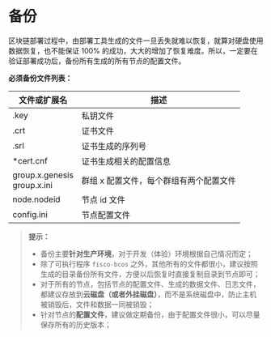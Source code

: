 # 备份
区块链部署过程中，由部署工具生成的文件一旦丢失就难以恢复，就算对硬盘使用数据恢复，也不能保证 100% 的成功，大大的增加了恢复难度。所以，一定要在验证部署成功后，备份所有生成的所有节点的配置文件。


**必须备份文件列表：**

| 文件或扩展名  | 描述  |
|---|---|
| .key |  私钥文件 |
| .crt  | 证书文件 |
| .srl  | 证书生成的序列号|
| *cert.cnf  | 证书生成相关的配置信息 |
| group.x.genesis<br />group.x.ini  | 群组 x 配置文件，每个群组有两个配置文件  |
|  node.nodeid | 节点 id 文件  |
|  config.ini | 节点配置文件  |


>**提示：**
>
> * 备份主要**针对生产环境**，对于开发（体验）环境根据自己情况而定；
> * 除了可执行程序 `fisco-bcos` 之外，其他所有的文件都很小，建议按照生成的目录备份所有文件，方便以后恢复时直接复制目录到节点即可；
> * 对于所有的节点，包括节点的配置文件、生成的数据文件、日志文件，都建议存放到**云磁盘（或者外挂磁盘）**，而不是系统磁盘中，防止主机被销毁后，文件和数据一同被销毁；
> * 针对节点的**配置文件**，建议做定期备份，由于配置文件很小，可以尽量保存所有的历史版本；




